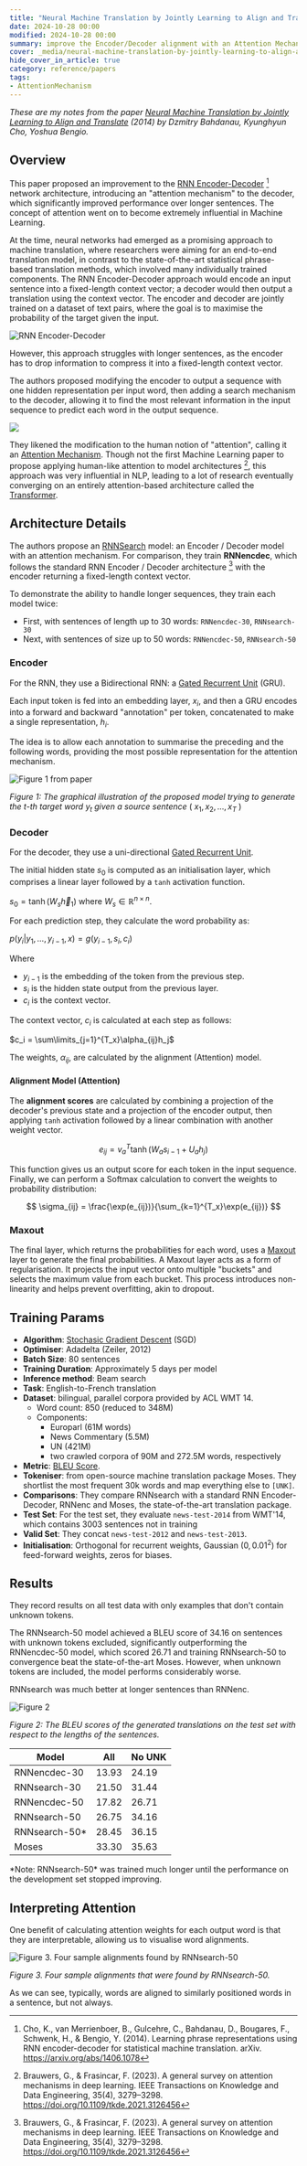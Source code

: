 ```yaml
---
title: "Neural Machine Translation by Jointly Learning to Align and Translate (Sep 2014)"
date: 2024-10-28 00:00
modified: 2024-10-28 00:00
summary: improve the Encoder/Decoder alignment with an Attention Mechanism
cover: _media/neural-machine-translation-by-jointly-learning-to-align-and-translate-sep-2014-fig-1.png
hide_cover_in_article: true
category: reference/papers
tags:
- AttentionMechanism
---
```


*These are my notes from the paper [Neural Machine Translation by Jointly Learning to Align and Translate](https://arxiv.org/abs/1409.0473) (2014) by Dzmitry Bahdanau, Kyunghyun Cho, Yoshua Bengio.*

## Overview

This paper proposed an improvement to the [RNN Encoder-Decoder](../../permanent/rnn-encoder-decoder.md) [^1] network architecture, introducing an "attention mechanism" to the decoder, which significantly improved performance over longer sentences. The concept of attention went on to become extremely influential in Machine Learning.

At the time, neural networks had emerged as a promising approach to machine translation, where researchers were aiming for an end-to-end translation model, in contrast to the state-of-the-art statistical phrase-based translation methods, which involved many individually trained components. The RNN Encoder-Decoder approach would encode an input sentence into a fixed-length context vector; a decoder would then output a translation using the context vector. The encoder and decoder are jointly trained on a dataset of text pairs, where the goal is to maximise the probability of the target given the input.

![RNN Encoder-Decoder](../../_media/rnn-encoder-decoder.png)

However, this approach struggles with longer sentences, as the encoder has to drop information to compress it into a fixed-length context vector.

The authors proposed modifying the encoder to output a sequence with one hidden representation per input word, then adding a search mechanism to the decoder, allowing it to find the most relevant information in the input sequence to predict each word in the output sequence.

![](../../_media/rnn-encoder-decoder-with-attention.png)

They likened the modification to the human notion of "attention", calling it an [Attention Mechanism](../../permanent/attention-mechanism.md). Though not the first Machine Learning paper to propose applying human-like attention to model architectures [^2], this approach was very influential in NLP, leading to a lot of research eventually converging on an entirely attention-based architecture called the [Transformer](../../permanent/transformer.md).

## Architecture Details

The authors propose an [RNNSearch](../../permanent/rnnsearch.md) model: an Encoder / Decoder model with an attention mechanism. For comparison, they train **RNNencdec**, which follows the standard RNN Encoder / Decoder architecture [^2] with the encoder returning a fixed-length context vector.

To demonstrate the ability to handle longer sequences, they train each model twice:

* First, with sentences of length up to 30 words: `RNNencdec-30`, `RNNsearch-30`
* Next, with sentences of size up to 50 words: `RNNencdec-50`, `RNNsearch-50`

### Encoder

For the RNN, they use a Bidirectional RNN: a [Gated Recurrent Unit](../../permanent/gated-recurrent-unit.md) (GRU).

Each input token is fed into an embedding layer, $x_i$, and then a GRU encodes into a forward and backward "annotation" per token, concatenated to make a single representation, $h_i$.

The idea is to allow each annotation to summarise the preceding and the following words, providing the most possible representation for the attention mechanism.

![Figure 1 from paper](../../_media/neural-machine-translation-by-jointly-learning-to-align-and-translate-sep-2014-fig-1.png)

*Figure 1: The graphical illustration of the proposed model trying to generate the t-th target word $y_t$ given a source sentence* ( $x_1, x_2, \ldots, x_T$ )

### Decoder

For the decoder, they use a uni-directional [Gated Recurrent Unit](../../permanent/gated-recurrent-unit.md).

The initial hidden state $s_0$ is computed as an initialisation layer, which comprises a linear layer followed by a `tanh` activation function.

$s_0 = \tanh \left( W_s \overleftarrow{h}_1 \right)$ where $W_s \in \mathbb{R}^{n \times n}$.

For each prediction step, they calculate the word probability as:

$p(y_i|y_1, \ldots, y_{i-1}, x) = g(y_{i-1}, s_i, c_i)$

Where

* $y_{i-1}$ is the embedding of the token from the previous step.
* $s_i$ is the hidden state output from the previous layer.
* $c_i$ is the context vector.

The context vector, $c_i$ is calculated at each step as follows:

$c_i = \sum\limits_{j=1}^{T_x}\alpha_{ij}h_j$

The weights, $\alpha_{ij}$, are calculated by the alignment (Attention) model.

#### Alignment Model (Attention)

The **alignment scores** are calculated by combining a projection of the decoder's previous state and a projection of the encoder output, then applying `tanh` activation followed by a linear combination with another weight vector.

$$
e_{ij} = v_a^{T} \tanh(W_as_{i-1} + U_{a}h_{j})
$$

This function gives us an output score for each token in the input sequence. Finally, we can perform a Softmax calculation to convert the weights to probability distribution:

$$
\sigma_{ij} = \frac{\exp(e_{ij})}{\sum_{k=1}^{T_x}\exp(e_{ij})}
$$

### Maxout

The final layer, which returns the probabilities for each word, uses a [Maxout](../../permanent/maxout.md) layer to generate the final probabilities. A Maxout layer acts as a form of regularisation. It projects the input vector onto multiple "buckets" and selects the maximum value from each bucket. This process introduces non-linearity and helps prevent overfitting, akin to dropout.

## Training Params

* **Algorithm**: [Stochasic Gradient Descent](../../permanent/stochasic-gradient-descent.md) (SGD)
* **Optimiser**: Adadelta (Zeiler, 2012)
* **Batch Size**: 80 sentences
* **Training Duration**: Approximately 5 days per model
* **Inference method**: Beam search
* **Task**: English-to-French translation
* **Dataset**: bilingual, parallel corpora provided by ACL WMT 14.
    * Word count: 850 (reduced to 348M)
    * Components:
        * Europarl (61M words)
        * News Commentary (5.5M)
        * UN (421M)
        * two crawled corpora of 90M and 272.5M words, respectively
* **Metric**: [BLEU Score](../../permanent/bleu-score.md).
* **Tokeniser**: from open-source machine translation package Moses. They shortlist the most frequent 30k words and map everything else to `[UNK]`.
* **Comparisons**: They compare RNNsearch with a standard RNN Encoder-Decoder, RNNenc and Moses, the state-of-the-art translation package.
* **Test Set**: For the test set, they evaluate `news-test-2014` from WMT'14, which contains 3003 sentences not in training
* **Valid Set**: They concat `news-test-2012` and `news-test-2013`.
* **Initialisation**: Orthogonal for recurrent weights, Gaussian ($0, 0.01^2$) for feed-forward weights, zeros for biases.

## Results

They record results on all test data with only examples that don't contain unknown tokens.

The RNNsearch-50 model achieved a BLEU score of 34.16 on sentences with unknown tokens excluded, significantly outperforming the RNNencdec-50 model, which scored 26.71 and training RNNsearch-50 to convergence beat the state-of-the-art Moses. However, when unknown tokens are included, the model performs considerably worse.

RNNsearch was much better at longer sentences than RNNenc.

![Figure 2](../../_media/neural-machine-translation-by-jointly-learning-to-align-and-translate-sep-2014-fig-2.png)

*Figure 2: The BLEU scores of the generated translations on the test set with respect to the lengths of the sentences.*

<table class="table-border">
  <thead>
    <tr>
      <th>Model</th>
      <th>All</th>
      <th>No UNK</th>
    </tr>
  </thead>
  <tbody>
    <tr>
      <td>RNNencdec-30</td>
      <td>13.93</td>
      <td>24.19</td>
    </tr>
    <tr>
      <td>RNNsearch-30</td>
      <td>21.50</td>
      <td>31.44</td>
    </tr>
    <tr>
      <td>RNNencdec-50</td>
      <td>17.82</td>
      <td>26.71</td>
    </tr>
    <tr>
      <td>RNNsearch-50</td>
      <td>26.75</td>
      <td>34.16</td>
    </tr>
    <tr>
      <td>RNNsearch-50*</td>
      <td>28.45</td>
      <td>36.15</td>
    </tr>
    <tr>
      <td>Moses</td>
      <td>33.30</td>
      <td>35.63</td>
    </tr>
  </tbody>
</table>

*Note: RNNsearch-50\* was trained much longer until the performance on the development set stopped improving.

## Interpreting Attention

One benefit of calculating attention weights for each output word is that they are interpretable, allowing us to visualise word alignments.

![Figure 3. Four sample alignments found by RNNsearch-50](../../_media/neural-machine-translation-by-jointly-learning-to-align-and-translate-sep-2014-fig-3.png)

*Figure 3. Four sample alignments that were found by RNNsearch-50.*

As we can see, typically, words are aligned to similarly positioned words in a sentence, but not always.

[^1]: Cho, K., van Merrienboer, B., Gulcehre, C., Bahdanau, D., Bougares, F., Schwenk, H., & Bengio, Y. (2014). Learning phrase representations using RNN encoder-decoder for statistical machine translation. arXiv. https://arxiv.org/abs/1406.1078
[^2]: Brauwers, G., & Frasincar, F. (2023). A general survey on attention mechanisms in deep learning. IEEE Transactions on Knowledge and Data Engineering, 35(4), 3279–3298. https://doi.org/10.1109/tkde.2021.3126456
